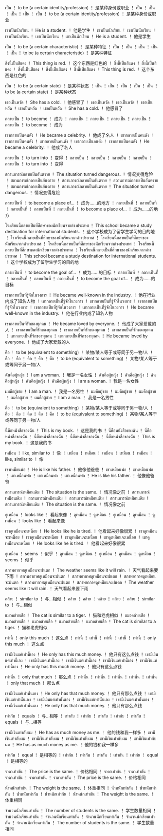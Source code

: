 เป็น	！	to be (a certain identity/profession)	！	是某种身份或职业	！	เป็น	！	เป็น	！	เป็น	！	เป็น	！	เป็น	！	to be (a certain identity/profession)	！	是某种身份或职业

เขาเป็นนักเรียน	！	He is a student.	！	他是学生	！	เขาเป็นนักเรียน	！	เขาเป็นนักเรียน	！	เขาเป็นนักเรียน	！	เขาเป็นนักเรียน	！	เขาเป็นนักเรียน	！	He is a student.	！	他是学生

เป็น	！	to be (a certain characteristic)	！	是某种特征	！	เป็น	！	เป็น	！	เป็น	！	เป็น	！	เป็น	！	to be (a certain characteristic)	！	是某种特征

สิ่งนี้เป็นสีแดง	！	This thing is red.	！	这个东西是红色的	！	สิ่งนี้เป็นสีแดง	！	สิ่งนี้เป็นสีแดง	！	สิ่งนี้เป็นสีแดง	！	สิ่งนี้เป็นสีแดง	！	สิ่งนี้เป็นสีแดง	！	This thing is red.	！	这个东西是红色的

เป็น	！	to be (a certain state)	！	是某种状态	！	เป็น	！	เป็น	！	เป็น	！	เป็น	！	เป็น	！	to be (a certain state)	！	是某种状态

เธอเป็นหวัด	！	She has a cold.	！	他感冒了	！	เธอเป็นหวัด	！	เธอเป็นหวัด	！	เธอเป็นหวัด	！	เธอเป็นหวัด	！	เธอเป็นหวัด	！	She has a cold.	！	他感冒了

กลายเป็น	！	to become	！	成为	！	กลายเป็น	！	กลายเป็น	！	กลายเป็น	！	กลายเป็น	！	กลายเป็น	！	to become	！	成为

เขากลายเป็นคนดัง	！	He became a celebrity.	！	他成了名人	！	เขากลายเป็นคนดัง	！	เขากลายเป็นคนดัง	！	เขากลายเป็นคนดัง	！	เขากลายเป็นคนดัง	！	เขากลายเป็นคนดัง	！	He became a celebrity.	！	他成了名人

กลายเป็น	！	to turn into	！	变得	！	กลายเป็น	！	กลายเป็น	！	กลายเป็น	！	กลายเป็น	！	กลายเป็น	！	to turn into	！	变得

สถานการณ์กลายเป็นอันตราย	！	The situation turned dangerous.	！	情况变得危险	！	สถานการณ์กลายเป็นอันตราย	！	สถานการณ์กลายเป็นอันตราย	！	สถานการณ์กลายเป็นอันตราย	！	สถานการณ์กลายเป็นอันตราย	！	สถานการณ์กลายเป็นอันตราย	！	The situation turned dangerous.	！	情况变得危险

กลายเป็นที่	！	to become a place of…	！	成为……的地方	！	กลายเป็นที่	！	กลายเป็นที่	！	กลายเป็นที่	！	กลายเป็นที่	！	กลายเป็นที่	！	to become a place of…	！	成为……的地方

โรงเรียนนี้กลายเป็นที่ศึกษาของนักเรียนจากต่างประเทศ	！	This school became a study destination for international students.	！	这个学校成为了留学生学习的目的地	！	โรงเรียนนี้กลายเป็นที่ศึกษาของนักเรียนจากต่างประเทศ	！	โรงเรียนนี้กลายเป็นที่ศึกษาของนักเรียนจากต่างประเทศ	！	โรงเรียนนี้กลายเป็นที่ศึกษาของนักเรียนจากต่างประเทศ	！	โรงเรียนนี้กลายเป็นที่ศึกษาของนักเรียนจากต่างประเทศ	！	โรงเรียนนี้กลายเป็นที่ศึกษาของนักเรียนจากต่างประเทศ	！	This school became a study destination for international students.	！	这个学校成为了留学生学习的目的地

กลายเป็นที่	！	to become the goal of…	！	成为……的目标	！	กลายเป็นที่	！	กลายเป็นที่	！	กลายเป็นที่	！	กลายเป็นที่	！	กลายเป็นที่	！	to become the goal of…	！	成为……的目标

เขากลายเป็นที่รู้จักในวงการ	！	He became well-known in the industry.	！	他在行业内成了知名人物	！	เขากลายเป็นที่รู้จักในวงการ	！	เขากลายเป็นที่รู้จักในวงการ	！	เขากลายเป็นที่รู้จักในวงการ	！	เขากลายเป็นที่รู้จักในวงการ	！	เขากลายเป็นที่รู้จักในวงการ	！	He became well-known in the industry.	！	他在行业内成了知名人物

เขากลายเป็นที่รักของทุกคน	！	He became loved by everyone.	！	他成了大家爱戴的人	！	เขากลายเป็นที่รักของทุกคน	！	เขากลายเป็นที่รักของทุกคน	！	เขากลายเป็นที่รักของทุกคน	！	เขากลายเป็นที่รักของทุกคน	！	เขากลายเป็นที่รักของทุกคน	！	He became loved by everyone.	！	他成了大家爱戴的人

คือ	！	to be (equivalent to something)	！	某物/某人等于或等同于另一物/人	！	คือ	！	คือ	！	คือ	！	คือ	！	คือ	！	to be (equivalent to something)	！	某物/某人等于或等同于另一物/人

ฉันคือผู้หญิง	！	I am a woman.	！	我是一名女性	！	ฉันคือผู้หญิง	！	ฉันคือผู้หญิง	！	ฉันคือผู้หญิง	！	ฉันคือผู้หญิง	！	ฉันคือผู้หญิง	！	I am a woman.	！	我是一名女性

ผมคือผู้ชาย	！	I am a man.	！	我是一名男性	！	ผมคือผู้ชาย	！	ผมคือผู้ชาย	！	ผมคือผู้ชาย	！	ผมคือผู้ชาย	！	ผมคือผู้ชาย	！	I am a man.	！	我是一名男性

คือ	！	to be (equivalent to something)	！	某物/某人等于或等同于另一物/人	！	คือ	！	คือ	！	คือ	！	คือ	！	คือ	！	to be (equivalent to something)	！	某物/某人等于或等同于另一物/人

นี่คือหนังสือของฉัน	！	This is my book.	！	这是我的书	！	นี่คือหนังสือของฉัน	！	นี่คือหนังสือของฉัน	！	นี่คือหนังสือของฉัน	！	นี่คือหนังสือของฉัน	！	นี่คือหนังสือของฉัน	！	This is my book.	！	这是我的书

เหมือน	！	like, similar to	！	像	！	เหมือน	！	เหมือน	！	เหมือน	！	เหมือน	！	เหมือน	！	like, similar to	！	像

เขาเหมือนพ่อ	！	He is like his father.	！	他像他爸爸	！	เขาเหมือนพ่อ	！	เขาเหมือนพ่อ	！	เขาเหมือนพ่อ	！	เขาเหมือนพ่อ	！	เขาเหมือนพ่อ	！	He is like his father.	！	他像他爸爸

สถานการณ์เหมือนเดิม	！	The situation is the same.	！	情况像之前	！	สถานการณ์เหมือนเดิม	！	สถานการณ์เหมือนเดิม	！	สถานการณ์เหมือนเดิม	！	สถานการณ์เหมือนเดิม	！	สถานการณ์เหมือนเดิม	！	The situation is the same.	！	情况像之前

ดูเหมือน	！	looks like	！	看起来像	！	ดูเหมือน	！	ดูเหมือน	！	ดูเหมือน	！	ดูเหมือน	！	ดูเหมือน	！	looks like	！	看起来像

เขาดูเหมือนจะเหนื่อย	！	He looks like he is tired.	！	他看起来好像很累	！	เขาดูเหมือนจะเหนื่อย	！	เขาดูเหมือนจะเหนื่อย	！	เขาดูเหมือนจะเหนื่อย	！	เขาดูเหมือนจะเหนื่อย	！	เขาดูเหมือนจะเหนื่อย	！	He looks like he is tired.	！	他看起来好像很累

ดูเหมือน	！	seems	！	似乎	！	ดูเหมือน	！	ดูเหมือน	！	ดูเหมือน	！	ดูเหมือน	！	ดูเหมือน	！	seems	！	似乎

สภาพอากาศดูเหมือนจะฝนตก	！	The weather seems like it will rain.	！	天气看起来要下雨	！	สภาพอากาศดูเหมือนจะฝนตก	！	สภาพอากาศดูเหมือนจะฝนตก	！	สภาพอากาศดูเหมือนจะฝนตก	！	สภาพอากาศดูเหมือนจะฝนตก	！	สภาพอากาศดูเหมือนจะฝนตก	！	The weather seems like it will rain.	！	天气看起来要下雨

คล้าย	！	similar to	！	与…相似	！	คล้าย	！	คล้าย	！	คล้าย	！	คล้าย	！	คล้าย	！	similar to	！	与…相似

แมวคล้ายเสือ	！	The cat is similar to a tiger.	！	猫和老虎相似	！	แมวคล้ายเสือ	！	แมวคล้ายเสือ	！	แมวคล้ายเสือ	！	แมวคล้ายเสือ	！	แมวคล้ายเสือ	！	The cat is similar to a tiger.	！	猫和老虎相似

เท่านี้	！	only this much	！	这么点	！	เท่านี้	！	เท่านี้	！	เท่านี้	！	เท่านี้	！	เท่านี้	！	only this much	！	这么点

เขามีเงินแค่เท่านี้เอง	！	He only has this much money.	！	他只有这么点钱	！	เขามีเงินแค่เท่านี้เอง	！	เขามีเงินแค่เท่านี้เอง	！	เขามีเงินแค่เท่านี้เอง	！	เขามีเงินแค่เท่านี้เอง	！	เขามีเงินแค่เท่านี้เอง	！	He only has this much money.	！	他只有这么点钱

เท่านั้น	！	only that much	！	那么点	！	เท่านั้น	！	เท่านั้น	！	เท่านั้น	！	เท่านั้น	！	เท่านั้น	！	only that much	！	那么点

เขามีเงินแค่เท่านั้นเอง	！	He only has that much money.	！	他只有那么点钱	！	เขามีเงินแค่เท่านั้นเอง	！	เขามีเงินแค่เท่านั้นเอง	！	เขามีเงินแค่เท่านั้นเอง	！	เขามีเงินแค่เท่านั้นเอง	！	เขามีเงินแค่เท่านั้นเอง	！	He only has that much money.	！	他只有那么点钱

เท่ากับ	！	equals	！	与…相等	！	เท่ากับ	！	เท่ากับ	！	เท่ากับ	！	เท่ากับ	！	เท่ากับ	！	equals	！	与…相等

เขามีเงินเท่ากับผม	！	He has as much money as me.	！	他的钱和我一样多	！	เขามีเงินเท่ากับผม	！	เขามีเงินเท่ากับผม	！	เขามีเงินเท่ากับผม	！	เขามีเงินเท่ากับผม	！	เขามีเงินเท่ากับผม	！	He has as much money as me.	！	他的钱和我一样多

เท่ากัน	！	equal	！	是相等的	！	เท่ากัน	！	เท่ากัน	！	เท่ากัน	！	เท่ากัน	！	เท่ากัน	！	equal	！	是相等的

ราคาเท่ากัน	！	The price is the same.	！	价格相同	！	ราคาเท่ากัน	！	ราคาเท่ากัน	！	ราคาเท่ากัน	！	ราคาเท่ากัน	！	ราคาเท่ากัน	！	The price is the same.	！	价格相同

น้ำหนักเท่ากัน	！	The weight is the same.	！	体重相同	！	น้ำหนักเท่ากัน	！	น้ำหนักเท่ากัน	！	น้ำหนักเท่ากัน	！	น้ำหนักเท่ากัน	！	น้ำหนักเท่ากัน	！	The weight is the same.	！	体重相同

จำนวนนักเรียนเท่ากัน	！	The number of students is the same.	！	学生数量相同	！	จำนวนนักเรียนเท่ากัน	！	จำนวนนักเรียนเท่ากัน	！	จำนวนนักเรียนเท่ากัน	！	จำนวนนักเรียนเท่ากัน	！	จำนวนนักเรียนเท่ากัน	！	The number of students is the same.	！	学生数量相同
